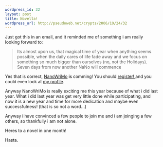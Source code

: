```yaml
--- 
wordpress_id: 32
layout: post
title: Novella!
wordpress_url: http://pseudoweb.net/crypts/2006/10/24/32
---
```

Just got this in an email, and it reminded me of something i am really looking forward to:

<blockquote>Its almost upon us, that magical time of year when anything seems possible, when the daily cares of life fade away and we focus on something so much bigger than ourselves (no, not the Holidays). Seven days from now another NaNo will commence</blockquote>

Yes that is correct, <a href="http://www.nanowrimo.org/">NanoWriMo</a> is comming! You should <a href="http://www.nanowrimo.org/register.php">register! </a> and you could even look at <a href="http://www.nanowrimo.org/userinfo.php?uid=115575">my profile</a>.

Anyway NanoWriMo is really exciting me this year because of what i did last year. What i did last year was get very little done while participating, and now it is a new year and time for more dedication and maybe even successfulness! (that is so not a word...)

Anyway i have convinced a few people to join me and i am joinging a few others, so thankfully i am not alone. 

Heres to a novel in one month!

Hasta.
